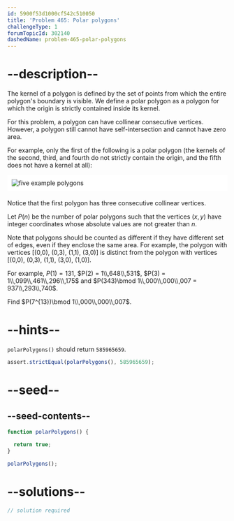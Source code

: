 ```yaml
---
id: 5900f53d1000cf542c510050
title: 'Problem 465: Polar polygons'
challengeType: 1
forumTopicId: 302140
dashedName: problem-465-polar-polygons
---
```


# --description--

The kernel of a polygon is defined by the set of points from which the entire polygon's boundary is visible. We define a polar polygon as a polygon for which the origin is strictly contained inside its kernel.

For this problem, a polygon can have collinear consecutive vertices. However, a polygon still cannot have self-intersection and cannot have zero area.

For example, only the first of the following is a polar polygon (the kernels of the second, third, and fourth do not strictly contain the origin, and the fifth does not have a kernel at all):

<img alt="five example polygons" src="https://cdn.freecodecamp.org/curriculum/project-euler/polar-polygons.png" style="background-color: white; padding: 10px; display: block; margin-right: auto; margin-left: auto; margin-bottom: 1.2rem;" />

Notice that the first polygon has three consecutive collinear vertices.

Let $P(n)$ be the number of polar polygons such that the vertices $(x, y)$ have integer coordinates whose absolute values are not greater than $n$.

Note that polygons should be counted as different if they have different set of edges, even if they enclose the same area. For example, the polygon with vertices [(0,0), (0,3), (1,1), (3,0)] is distinct from the polygon with vertices [(0,0), (0,3), (1,1), (3,0), (1,0)].

For example, $P(1) = 131$, $P(2) = 1\\,648\\,531$, $P(3) = 1\\,099\\,461\\,296\\,175$ and $P(343)\bmod 1\\,000\\,000\\,007 = 937\\,293\\,740$.

Find $P(7^{13})\bmod 1\\,000\\,000\\,007$.

# --hints--

`polarPolygons()` should return `585965659`.

```js
assert.strictEqual(polarPolygons(), 585965659);
```

# --seed--

## --seed-contents--

```js
function polarPolygons() {

  return true;
}

polarPolygons();
```

# --solutions--

```js
// solution required
```
